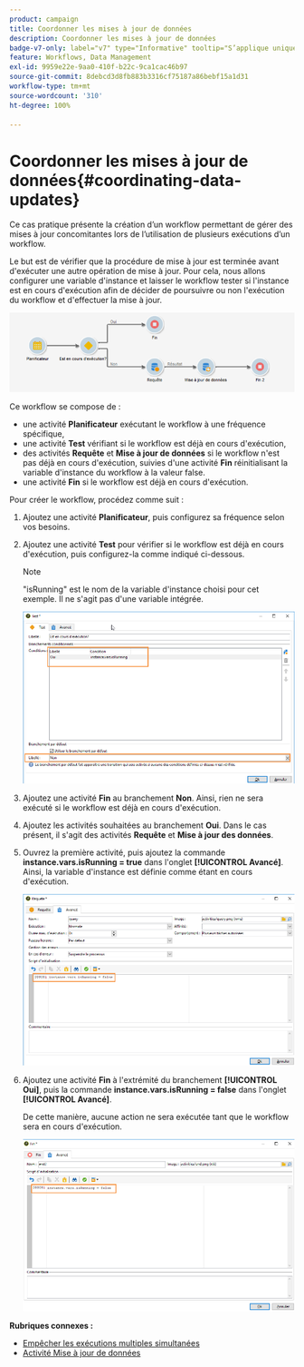```yaml
---
product: campaign
title: Coordonner les mises à jour de données
description: Coordonner les mises à jour de données
badge-v7-only: label="v7" type="Informative" tooltip="S’applique uniquement à Campaign Classic v7"
feature: Workflows, Data Management
exl-id: 9959e22e-9aa0-410f-b22c-9ca1cac46b97
source-git-commit: 8debcd3d8fb883b3316cf75187a86bebf15a1d31
workflow-type: tm+mt
source-wordcount: '310'
ht-degree: 100%

---
```


# Coordonner les mises à jour de données{#coordinating-data-updates}



Ce cas pratique présente la création d’un workflow permettant de gérer des mises à jour concomitantes lors de l’utilisation de plusieurs exécutions d’un workflow.

Le but est de vérifier que la procédure de mise à jour est terminée avant d&#39;exécuter une autre opération de mise à jour. Pour cela, nous allons configurer une variable d&#39;instance et laisser le workflow tester si l&#39;instance est en cours d&#39;exécution afin de décider de poursuivre ou non l&#39;exécution du workflow et d&#39;effectuer la mise à jour.

![](assets/uc_dataupdate_wkf.png)

Ce workflow se compose de :

* une activité **Planificateur** exécutant le workflow à une fréquence spécifique,
* une activité **Test** vérifiant si le workflow est déjà en cours d&#39;exécution,
* des activités **Requête** et **Mise à jour de données** si le workflow n&#39;est pas déjà en cours d&#39;exécution, suivies d&#39;une activité **Fin** réinitialisant la variable d&#39;instance du workflow à la valeur false.
* une activité **Fin** si le workflow est déjà en cours d&#39;exécution.

Pour créer le workflow, procédez comme suit :

1. Ajoutez une activité **Planificateur**, puis configurez sa fréquence selon vos besoins.
1. Ajoutez une activité **Test** pour vérifier si le workflow est déjà en cours d&#39;exécution, puis configurez-la comme indiqué ci-dessous.

   >[!NOTE]
   >
   >&quot;isRunning&quot; est le nom de la variable d&#39;instance choisi pour cet exemple. Il ne s&#39;agit pas d&#39;une variable intégrée.

   ![](assets/uc_dataupdate_test.png)

1. Ajoutez une activité **Fin** au branchement **Non**. Ainsi, rien ne sera exécuté si le workflow est déjà en cours d&#39;exécution.
1. Ajoutez les activités souhaitées au branchement **Oui**. Dans le cas présent, il s&#39;agit des activités **Requête** et **Mise à jour des données**.
1. Ouvrez la première activité, puis ajoutez la commande **instance.vars.isRunning = true** dans l&#39;onglet **[!UICONTROL Avancé]**. Ainsi, la variable d&#39;instance est définie comme étant en cours d&#39;exécution.

   ![](assets/uc_dataupdate_query.png)

1. Ajoutez une activité **Fin** à l&#39;extrémité du branchement **[!UICONTROL Oui]**, puis la commande **instance.vars.isRunning = false** dans l&#39;onglet **[!UICONTROL Avancé]**.

   De cette manière, aucune action ne sera exécutée tant que le workflow sera en cours d&#39;exécution.

   ![](assets/uc_dataupdate_end.png)

**Rubriques connexes :**

* [Empêcher les exécutions multiples simultanées](monitoring-workflow-execution.md#preventing-simultaneous-multiple-executions)
* [Activité Mise à jour de données](update-data.md)
